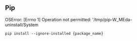 
## Pip


OSError: [Errno 1] Operation not permitted: '/tmp/pip-W_MEda-uninstall/System

```pip install --ignore-installed {package_name}```
